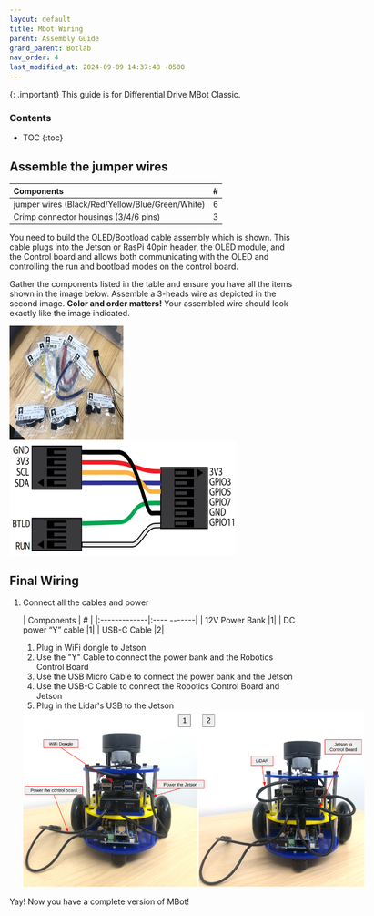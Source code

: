 ```yaml
---
layout: default
title: Mbot Wiring
parent: Assembly Guide
grand_parent: Botlab
nav_order: 4
last_modified_at: 2024-09-09 14:37:48 -0500
---
```


{: .important}
This guide is for Differential Drive MBot Classic.

### Contents
* TOC
{:toc}


## Assemble the jumper wires

| Components     | #         | 
|:-------------|:-----------|
| jumper wires (Black/Red/Yellow/Blue/Green/White)   |6| 
| Crimp connector housings (3/4/6 pins)   |3| 

You need to build the OLED/Bootload cable assembly which is shown. This cable plugs into the Jetson or RasPi 40pin header, the OLED module, and the Control board and allows both communicating with the OLED and controlling the run and bootload modes on the control board.

Gather the components listed in the table and ensure you have all the items shown in the image below. Assemble a 3-heads wire as depicted in the second image. **Color and order matters!** Your assembled wire should look exactly like the image indicated.

<div class="popup-gallery">
<a href="/assets/images/botlab/assembly/middlePlate/mbot_jumper_wires.jpg" title="Assemble the jumper wires 1"><img src="/assets/images/botlab/assembly/middlePlate/mbot_jumper_wires.jpg" width="200" height="200"></a>
<a href="/assets/images/botlab/assembly/middlePlate/pi5_jumper_wires_assemble.jpg" title="Assemble the jumper wires 2"><img src="/assets/images/botlab/assembly/middlePlate/pi5_jumper_wires_assemble.jpg" width="400" height="200"></a>
</div>

## Final Wiring
1. Connect all the cables and power

    | Components     | #         | 
    |:-------------|:---- -------|
    |  12V Power Bank |1| 
    |  DC power “Y” cable |1| 
    | USB-C Cable |2| 

    1. Plug in WiFi dongle to Jetson
    2. Use the "Y" Cable to connect the power bank and the Robotics Control Board
    3. Use the USB Micro Cable to connect the power bank and the Jetson
    4. Use the USB-C Cable to connect the Robotics Control Board and Jetson
    5. Plug in the Lidar's USB to the Jetson

    <a class="image-link" href="/assets/images/botlab/assembly/final/wiring.png">
        <img src="/assets/images/botlab/assembly/final/wiring.png" alt="" style="max-width:600px;"/>
    </a> 

Yay! Now you have a complete version of MBot!
